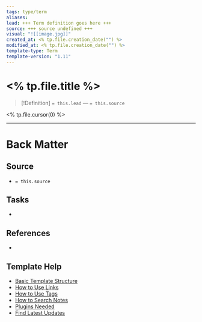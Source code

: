 ```yaml
---
tags: type/term
aliases: 
lead: +++ Term definition goes here +++
source: +++ source undefined +++
visual: "![[image.jpg]]"
created_at: <% tp.file.creation_date("") %>
modified_at: <% tp.file.creation_date("") %>
template-type: Term
template-version: "1.11"
---
```


# <% tp.file.title %>

<!-- Term definition and source from frontmatter goes here. Also used for Dataview glossary. -->

> [!Definition]
> `= this.lead`
>  — `= this.source`

<% tp.file.cursor(0) %>

<!-- Additional term description if needed -->


---
# Back Matter
## Source
<!-- Always keep a link to the source- --> 
- `= this.source`

## Tasks
<!-- What remains to be done with this note? --> 
- 

## References
<!-- Links to pages not referenced in the content -->
- 

## Template Help
<!-- Links to external help pages on GitHub. -->
- [Basic Template Structure](https://github.com/groepl/Obsidian-Templates#basic-template-structure)
- [How to Use Links](https://github.com/groepl/Obsidian-Templates#how-to-use-links)
- [How to Use Tags](https://github.com/groepl/Obsidian-Templates#how-to-use-tags)
- [How to Search Notes](https://github.com/groepl/Obsidian-Templates#how-to-search-notes)
- [Plugins Needed](https://github.com/groepl/Obsidian-Templates#obsidian-plugins-needed)
- [Find Latest Updates](https://github.com/groepl/Obsidian-Templates)

